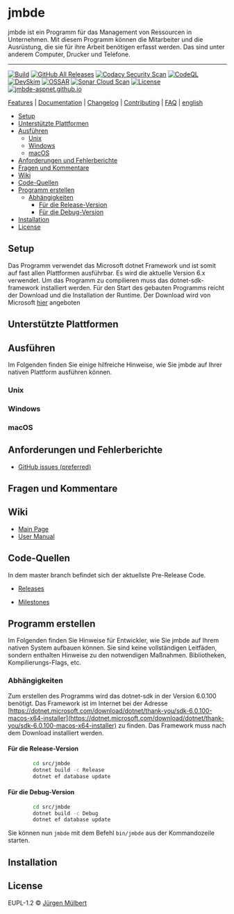 <!--
SPDX-FileCopyrightText: 2021 Jürgen Mülbert <juergen.muelbert@gmail.com>

SPDX-License-Identifier: CC-BY-4.0
-->

# jmbde

jmbde ist ein Programm für das Management von Ressourcen in Unternehmen. Mit diesem
Programm können die Mitarbeiter und die Ausrüstung, die sie für ihre Arbeit benötigen
erfasst werden. Das sind unter anderem Computer, Drucker und Telefone.

---

[![Build](https://github.com/jmuelbert/jmbde-aspnet/actions/workflows/build.yml/badge.svg)](https://github.com/jmuelbert/jmbde-aspnet/actions/workflows/build.yml)
[![GitHub All Releases](https://img.shields.io/github/downloads/jmuelbert/jmbde-aspnet/total?label=downloads%40all)](https://github.com/jmuelbert/jmbde-aspnet/releases)
[![Codacy Security Scan](https://github.com/jmuelbert/jmbde-aspnet/actions/workflows/codacy-analysis.yml/badge.svg)](https://github.com/jmuelbert/jmbde-aspnet/actions/workflows/codacy-analysis.yml)
[![CodeQL](https://github.com/jmuelbert/jmbde-aspnet/actions/workflows/codeql-analysis.yml/badge.svg)](https://github.com/jmuelbert/jmbde-aspnet/actions/workflows/codeql-analysis.yml)
[![DevSkim](https://github.com/jmuelbert/jmbde-aspnet/actions/workflows/devskim-analysis.yml/badge.svg)](https://github.com/jmuelbert/jmbde-aspnet/actions/workflows/devskim-analysis.yml)
[![OSSAR](https://github.com/jmuelbert/jmbde-aspnet/actions/workflows/ossar-analysis.yml/badge.svg)](https://github.com/jmuelbert/jmbde-aspnet/actions/workflows/ossar-analysis.yml)
[![Sonar Cloud Scan](https://github.com/jmuelbert/jmbde-aspnet/actions/workflows/sonarcloud-analysis.yml/badge.svg)](https://github.com/jmuelbert/jmbde-aspnet/actions/workflows/sonarcloud-analysis.yml)
[![License](https://img.shields.io/github/license/jmuelbert/jmbde-aspnet)](https://github.com/jmuelbert/jmbde-aspnet/blob/master/LICENSE)
[![jmbde-aspnet.github.io][docs-badge]][docs]

[Features](https://github.com/jmuelbert/jmbde-aspnet) | [Documentation](https://jmuelbert.github.io/jmbde-aspnet/) | [Changelog](CHANGELOG.md) | [Contributing](CONTRIBUTING.md) | [FAQ](https://github.com/jmuelbert/jmbde-aspnet/wiki/FAQ) | [english](README_en.md)

<!-- toc -->

- [Setup](#setup)
- [Unterstützte Plattformen](#unterstutzte-plattformen)
- [Ausführen](#ausfuhren)
    * [Unix](#unix)
    * [Windows](#windows)
    * [macOS](#macos)
- [Anforderungen und Fehlerberichte](#anforderungen-und-fehlerberichte)
- [Fragen und Kommentare](#fragen-und-kommentare)
- [Wiki](#wiki)
- [Code-Quellen](#code-quellen)
- [Programm erstellen](#programm-erstellen)
    * [Abhängigkeiten](#abhangigkeiten)
        + [Für die Release-Version](#fur-die-release-version)
        + [Für die Debug-Version](#fur-die-debug-version)
- [Installation](#installation)
- [License](#license)

<!-- tocstop -->

## Setup

Das Programm verwendet das Microsoft dotnet Framework und ist somit auf fast allen Plattformen ausführbar. Es wird die aktuelle Version 6.x verwendet. Um das Programm zu compilieren muss das dotnet-sdk-framework installiert werden. Für den Start des gebauten Programms reicht der Download und die Installation der Runtime. Der Download wird von Microsoft [hier](hhttps://dotnet.microsoft.com/download/dotnet/6.0) angeboten

## Unterstützte Plattformen

## Ausführen

Im Folgenden finden Sie einige hilfreiche Hinweise, wie Sie jmbde auf Ihrer nativen Plattform ausführen können.

### Unix

### Windows

### macOS

## Anforderungen und Fehlerberichte

- [GitHub issues (preferred)](https://github.com/jmuelbert/jmbde-aspnet/issues)

## Fragen und Kommentare

## Wiki

- [Main Page](https://github.com/jmuelbert/jmbde-aspnet/wiki)
- [User Manual](http://jmuelbert.github.io/jmbde-aspnet/)

## Code-Quellen

In dem master branch befindet sich der aktuellste Pre-Release Code.

- [Releases](https://github.com/jmuelbert/jmbde-aspnet/releases)

- [Milestones](https://github.com/jmuelbert/jmbde-aspnet/milestones)

## Programm erstellen

Im Folgenden finden Sie Hinweise für Entwickler, wie Sie jmbde auf Ihrem nativen System
aufbauen können. Sie sind keine vollständigen Leitfäden, sondern enthalten Hinweise zu
den notwendigen Maßnahmen. Bibliotheken, Kompilierungs-Flags, etc.

### Abhängigkeiten

Zum erstellen des Programms wird das dotnet-sdk in der Version 6.0.100 benötigt. Das Framework ist im Internet bei der Adresse [https://dotnet.microsoft.com/download/dotnet/thank-you/sdk-6.0.100-macos-x64-installer](https://dotnet.microsoft.com/download/dotnet/thank-you/sdk-6.0.100-macos-x64-installer) zu finden. Das Framework muss nach dem Download installiert werden.

#### Für die Release-Version

```bash
        cd src/jmbde
        dotnet build -c Release
        dotnet ef database update

```

#### Für die Debug-Version

```bash
        cd src/jmbde
        dotnet build -c Debug
        dotnet ef database update

```

Sie können nun `jmbde` mit dem Befehl `bin/jmbde` aus der Kommandozeile starten.

## Installation

## License

EUPL-1.2 © [Jürgen Mülbert](https://github.com/jmuelbert/jmbde-aspnet/blob/master/LICENSE)

<!-- MARKDOWN LINKS & IMAGES -->
<!-- https://www.markdownguide.org/basic-syntax/#reference-style-links -->

[docs-badge]: https://img.shields.io/badge/Docs-github.io-blue
[docs]: https://jmuelbert.github.io/jmbde-QT/
